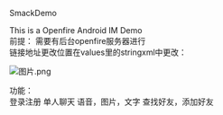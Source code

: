 SmackDemo

This is a Openfire Android IM Demo    
前提：
需要有后台openfire服务器进行    
链接地址更改位置在values里的stringxml中更改：

![图片.png](http://upload-images.jianshu.io/upload_images/2556119-a8f4ee927663dfd6.png?imageMogr2/auto-orient/strip%7CimageView2/2/w/1240)


功能：     
登录注册
单人聊天
语音，图片，文字
查找好友，添加好友

 
  
    
